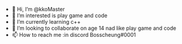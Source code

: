 - 👋 Hi, I’m @kkoMaster
- 👀 I’m interested is play game and code
- 🌱 I’m currently learning c++
- 💞️ I’m looking to collaborate on age 14 nad like play game and code
- 📫 How to reach me :in discord Bosscheung#0001

<!---
kkoMaster/kkoMaster is a ✨ special ✨ repository because its `README.md` (this file) appears on your GitHub profile.
You can click the Preview link to take a look at your changes.
--->
